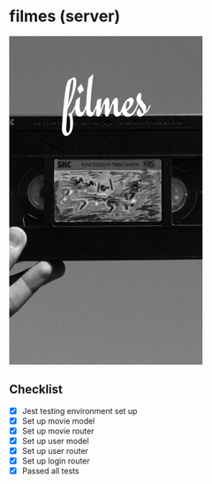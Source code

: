 # filmes (server)

![logo](./filmes.png)

## Checklist

- [x] Jest testing environment set up
- [x] Set up movie model
- [x] Set up movie router
- [x] Set up user model
- [x] Set up user router
- [x] Set up login router
- [x] Passed all tests

